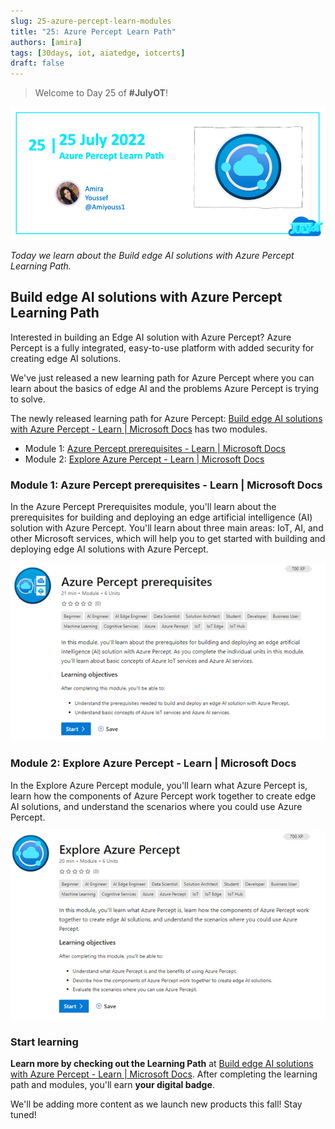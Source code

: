 ```yaml
---
slug: 25-azure-percept-learn-modules
title: "25: Azure Percept Learn Path"
authors: [amira]
tags: [30days, iot, aiatedge, iotcerts]
draft: false
---
```


<head>
  <meta name="twitter:url" content="https://julyot.dev/blog/25-azure-percept-learn-modules" />
  <meta name="twitter:title" content="Azure Percept Learn Path" />
  <meta name="twitter:description" content="Azure Percept Learn Path" />
  <meta name="twitter:image" content="https://julyot.dev/img/png/JulyOT-banner-25-azure-percept-learn-modules.png" />
  <meta name="twitter:card" content="summary_large_image" />
  <meta name="twitter:creator" content="@Amiyouss1" />
  <meta name="twitter:site" content="@AzureAdvocates" /> 
  <link rel="canonical" href="https://julyot.dev/blog/25-azure-percept-learn-modules" />
</head>

> Welcome to Day 25 of **#JulyOT**!

![Page banner](/img/png/JulyOT-banner-25-azure-percept-learn-modules.png)

_Today we learn about the Build edge AI solutions with Azure Percept Learning Path._

## Build edge AI solutions with Azure Percept Learning Path

Interested in building an Edge AI solution with Azure Percept? Azure Percept is a fully integrated, easy-to-use platform with added security for creating edge AI solutions.

We've just released a new learning path for Azure Percept where you can learn about the basics of edge AI and the problems Azure Percept is trying to solve.

The newly released learning path for Azure Percept: [Build edge AI solutions with Azure Percept - Learn | Microsoft Docs](https://docs.microsoft.com/learn/paths/azure-percept?wt.mc_id=eventspg_16482_webpage_reactor) has two modules.

- Module 1: [Azure Percept prerequisites - Learn | Microsoft Docs](https://docs.microsoft.com/learn/modules/azure-percept-prerequisites?wt.mc_id=eventspg_16482_webpage_reactor)
- Module 2: [Explore Azure Percept - Learn | Microsoft Docs](https://docs.microsoft.com/learn/modules/explore-azure-percept?wt.mc_id=eventspg_16482_webpage_reactor)

### Module 1: Azure Percept prerequisites - Learn | Microsoft Docs

In the Azure Percept Prerequisites module, you'll learn about the prerequisites for building and deploying an edge artificial intelligence (AI) solution with Azure Percept. You'll learn about three main areas: IoT, AI, and other Microsoft services, which will help you to get started with building and deploying edge AI solutions with Azure Percept.

![Overview of the Azure Percept prerequisites learn module](/img/png/Azure-Percept-prerequisites.png)

### Module 2: Explore Azure Percept - Learn | Microsoft Docs

In the Explore Azure Percept module, you'll learn what Azure Percept is, learn how the components of Azure Percept work together to create edge AI solutions, and understand the scenarios where you could use Azure Percept.

![Overview of the Explore Azure Percept learn module](/img/png/Explore-Azure-Percept.png)

### Start learning

**Learn more by checking out the Learning Path** at [Build edge AI solutions with Azure Percept - Learn | Microsoft Docs](https://docs.microsoft.com/learn/paths/azure-percept/?wt.mc_id=eventspg_16482_webpage_reactor). After completing the learning path and modules, you'll earn **your digital badge**.

We'll be adding more content as we launch new products this fall! Stay tuned!
